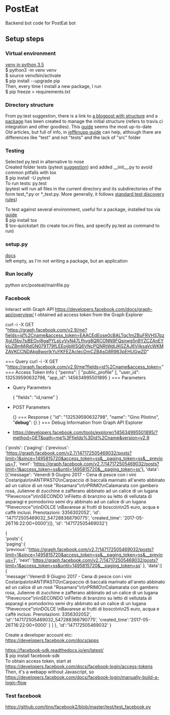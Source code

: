 # PostEat
Backend bot code for PostEat bot

## Setup steps
### Virtual environment
[venv in python 3.5](https://docs.python.org/3/tutorial/venv.html)  
$ python3 -m venv venv  
$ source venv/bin/activate  
$ pip install --upgrade pip  
Then, every time I install a new package, I run  
$ pip freeze > requirements.txt

### Directory structure
From py.test suggestion, there is a link to [a blogpost with structure](https://blog.ionelmc.ro/2014/05/25/python-packaging/#the-structure) and a [package](https://github.com/ionelmc/cookiecutter-pylibrary) has been created to manage the initial structure (refers to travis.ci integration and other goodies). This [guide](https://hynek.me/articles/testing-packaging/) seems the most up-to-date  
Old articles, but full of info, in [jeffknupp guide](https://jeffknupp.com/blog/2013/08/16/open-sourcing-a-python-project-the-right-way/) can help, although there are differences like "test" and not "tests" and the lack of "src" folder

### Testing
Selected py.test in alternative to nose  
Created folder tests (pytest [suggestion](http://pytest.readthedocs.io/en/latest/goodpractices.html)) and added \_\_init__.py to avoid common pitfalls with tox    
$ pip install -U pytest  
To run tests: py.test  
(pytest will run all files in the current directory and its subdirectories of the form test_*.py or *_test.py. More generally, it follows [standard test discovery rules](https://docs.pytest.org/en/latest/goodpractices.html#test-discovery))

To test against several environment, useful for a package, installed tox via [guide](https://tox.readthedocs.io/en/latest/)  
$ pip install tox  
$ tox-quickstart  (to create tox.ini files, and specify py.test as command to run)

### setup.py
[docs](https://docs.python.org/3/distutils/setupscript.html)  
left empty, as I'm not writing a package, but an application

### Run locally
python src/posteat/mainfile.py

### Facebook
Interact with Graph API https://developers.facebook.com/docs/graph-api/overview/
I obtained ad access token from the Graph Explorer

curl -i -X GET \
   "https://graph.facebook.com/v2.9/me?fields=id%2Cname&access_token=EAACEdEose0cBALTqc1mZBuFRVHS7pzXgU5bv7siBEOvj8gaPYLpLyVvN47Lfhvg8QRCONN9FQsnwg5n8YZCZAnEYkluZBmMiRdGN079T79fLEEoijbWSQ6VNcPQNRtWdlJKGZAJ6VilksaVcWKMZAVKCCNDAkg8worIkYuYKFEZAcIecDmCZBAsG8R983pEHUGwZD"


=== Query
  curl -i -X GET \
   "https://graph.facebook.com/v2.9/me?fields=id%2Cname&access_token=<access token sanitized>"
=== Access Token Info
  {
    "perms": [
      "public_profile"
    ],
    "user_id": 132539590632798,
    "app_id": 145634995501895
  }
=== Parameters
- Query Parameters

  {
    "fields": "id,name"
  }
- POST Parameters

  {}
=== Response
  {
    "id": "132539590632798",
    "name": "Gino Pilotino",
    "__debug__": {}
  }
=== Debug Information from Graph API Explorer
- https://developers.facebook.com/tools/explorer/145634995501895/?method=GET&path=me%3Ffields%3Did%2Cname&version=v2.9




{'posts': {'paging': {'previous': 'https://graph.facebook.com/v2.7/147172505469032/posts?limit=1&since=1495815720&access_token=ss&__paging_token=ss&__previous=1', 'next': 'https://graph.facebook.com/v2.7/147172505469032/posts?limit=1&access_token=ss&until=1495815720&__paging_token=ss'}, 'data': [{'message': 'Venerdì 9 Giugno 2017 - Cena di pesce con i vini Costaripa\n\nANTIPASTO\nCarpaccio di baccalà marinato all\'aneto abbinato ad un calice di un rosè "Rosamara"\n\nPRIMO\nCalamarata con gambero rosa, Julienne di zucchine e zafferano abbinato ad un calice di un lugana "Pievecroce"\n\nSECONDO \nFiletto di branzino su letto di vellutata di asparagi e pomodorino semi dry abbinato ad un calice di un lugana "Pievecroce"\n\nDOLCE \nBavarese ai frutti di bosco\n\n25 euro, acqua e caffè inclusi.  Prenotazioni: 3356302052', 'id': '147172505469032_547288368790775', 'created_time': '2017-05-26T16:22:00+0000'}]}, 'id': '147172505469032'}

{  
   'posts':{  
      'paging':{  
         'previous':'https://graph.facebook.com/v2.7/147172505469032/posts?limit=1&since=1495815720&access_token=ss&__paging_token=ss&__previous=1',
         'next':'https://graph.facebook.com/v2.7/147172505469032/posts?limit=1&access_token=ss&until=1495815720&__paging_token=ss'
      },
      'data':[  
         {  
            'message':'Venerdì 9 Giugno 2017 - Cena di pesce con i vini Costaripa\n\nANTIPASTO\nCarpaccio di baccalà marinato all\'aneto abbinato ad un calice di un rosè "Rosamara"\n\nPRIMO\nCalamarata con gambero rosa, Julienne di zucchine e zafferano abbinato ad un calice di un lugana "Pievecroce"\n\nSECONDO \nFiletto di branzino su letto di vellutata di asparagi e pomodorino semi dry abbinato ad un calice di un lugana "Pievecroce"\n\nDOLCE \nBavarese ai frutti di bosco\n\n25 euro, acqua e caffè inclusi.  Prenotazioni: 3356302052',
            'id':'147172505469032_547288368790775',
            'created_time':'2017-05-26T16:22:00+0000'
         }
      ]
   },
   'id':'147172505469032'
}


Create a developer account etc: https://developers.facebook.com/docs/apps

https://facebook-sdk.readthedocs.io/en/latest/  
$ pip install facebook-sdk  
To obtain access token, start at https://developers.facebook.com/docs/facebook-login/access-tokens  
Then, it's a webapp without Javascript, so https://developers.facebook.com/docs/facebook-login/manually-build-a-login-flow 

### Test facebook
https://github.com/tino/facebook2/blob/master/test/test_facebook.py

